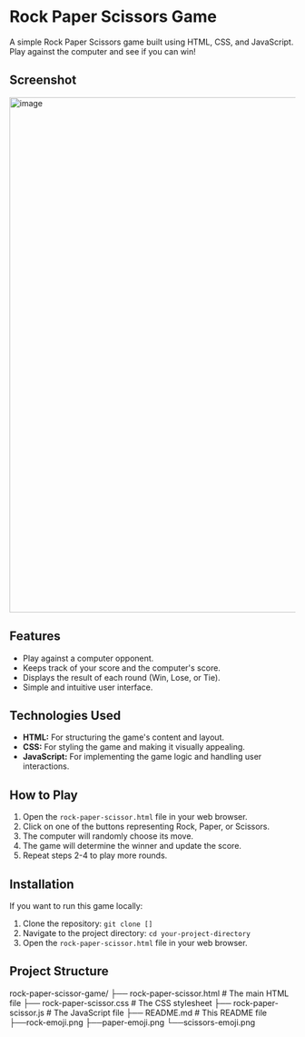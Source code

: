 # Rock Paper Scissors Game

A simple Rock Paper Scissors game built using HTML, CSS, and JavaScript.  Play against the computer and see if you can win!

## Screenshot
<img width="907" alt="image" src="https://github.com/user-attachments/assets/242a4486-450d-4f62-84ea-b4140d6d4317" />

## Features

*   Play against a computer opponent.
*   Keeps track of your score and the computer's score.
*   Displays the result of each round (Win, Lose, or Tie).
*   Simple and intuitive user interface.

## Technologies Used

*   **HTML:**  For structuring the game's content and layout.
*   **CSS:**  For styling the game and making it visually appealing.
*   **JavaScript:** For implementing the game logic and handling user interactions.

## How to Play

1.  Open the `rock-paper-scissor.html` file in your web browser.
2.  Click on one of the buttons representing Rock, Paper, or Scissors.
3.  The computer will randomly choose its move.
4.  The game will determine the winner and update the score.
5.  Repeat steps 2-4 to play more rounds.

## Installation 

If you want to run this game locally:

1.  Clone the repository: `git clone [] `
2.  Navigate to the project directory: `cd your-project-directory`
3.  Open the `rock-paper-scissor.html` file in your web browser.

## Project Structure
rock-paper-scissor-game/
├── rock-paper-scissor.html # The main HTML file
├── rock-paper-scissor.css # The CSS stylesheet
├── rock-paper-scissor.js # The JavaScript file
├── README.md # This README file
├──rock-emoji.png
├──paper-emoji.png
└──scissors-emoji.png

